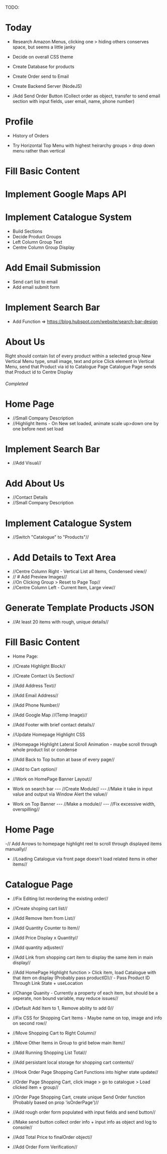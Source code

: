 TODO:

# Today

- Research Amazon Menus, clicking one > hiding others conserves space, but seems  a little janky

- Decide on overall CSS theme
- Create Database for products
- Create Order send to Email 
- Create Backend Server (NodeJS)

- /Add Send Order Button (Collect order as object, transfer to send email section with input fields, user email, name, phone number)


# Profile
- History of Orders

- Try Horizontal Top Menu with highest heirarchy groups > drop down menu rather than vertical


# Fill Basic Content



# Implement Google Maps API

# Implement Catalogue System

- Build Sections
- Decide Product Groups
- Left Column Group Text
- Centre Column Group Display



# Add Email Submission
- Send cart list to email
- Add email submit form


# Implement Search Bar
- Add Function => https://blog.hubspot.com/website/search-bar-design

# About Us





Right should contain list of every product within a selected group
New Vertical Menu type, small image, text and price
Click element in Vertical Menu, send that Product via id to Catalogue Page
Catalogue Page sends that Product id to Centre Display

###### Completed ##########################################

# Home Page
- //Small Company Description
- //Highlight Items - On New set loaded, animate scale up>down one by one before next set load

# Implement Search Bar
- //Add Visual//
# Add About Us
- //Contact Details
- //Small Company Description

# Implement Catalogue System
- //Switch "Catalogue" to "Products"//
- # Add Details to Text Area
- //Centre Column Right - Vertical List all Items, Condensed view//
- // # Add Preview Images//
- //On Clicking Group > Reset to Page Top//
- //Centre Column Left - Current Item, Large view//

# Generate Template Products JSON
- //At least 20 items with rough, unique details//


# Fill Basic Content
- Home Page:
- //Create Highlight Block//
- //Create Contact Us Section//
- //Add Address Text//
- //Add Email Address//
- //Add Phone Number//
- //Add Google Map //(Temp Image)//
- //Add Footer with brief contact details//
- //Update Homepage Highlight CSS
- //Homepage Highlight Lateral Scroll Animation - maybe scroll through whole product list or condense

- //Add Back to Top button at base of every page//
- //Add to Cart option//
- //Work on HomePage Banner Layout//

- Work on search bar
--- //Create Module//
--- //Make it take in input value and output via Window Alert the value//

- Work on Top Banner
--- //Make a module//
--- //Fix excessive width, overspilling//

# Home Page
-// Add Arrows to homepage highlight reel to scroll through displayed items manually//
- //Loading Catalogue via front page doesn't load related items in other items//

# Catalogue Page
- //Fix Editing list reordering the existing order//
- //Create shoping cart list//
- //Add Remove Item from List//
- //Add Quantity Counter to Item//
- //Add Price Display x Quantity//
- //Add quantity adjuster//
- //Add Link from shopping cart item to display the same item in main display//
- //Add HomePage Highlight function > Click item, load Catalogue with that item on display (Probably pass productID)// - Pass Product ID Through Link State + useLocation
- //Change Quanity - Currently a property of each item, but should be a seperate, non bound variable, may reduce issues//
- //Default Add Item to 1, Remove ability to add 0//
- //Fix CSS for Shopping Cart Items - Maybe name on top, image and info on second row//
- //Move Shopping Cart to Right Column//
- //Move Other Items in Group to grid below main Item//
- //Add Running Shopping List Total//
- //Add persistant local storage for shopping cart contents//


- //Hook Order Page Shopping Cart Functions into higher state update//
- //Order Page Shopping Cart, click image > go to catalogue > Load clicked item + group//
- //Order Page Shopping Cart, create unique Send Order function (Probably based on prop 'isOrderPage')//
- //Add rough order form populated with input fields and send button//
- //Make send button collect order info + input info as object and log to console//
- //Add Total Price to finalOrder object//

- //Add Order Form Verification//